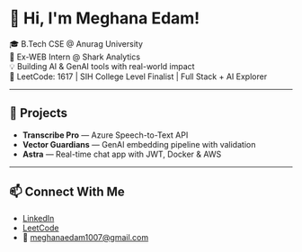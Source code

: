  # 👋 Hi, I'm Meghana Edam!         
            
🎓 B.Tech CSE @ Anurag University                                 
🧠 Ex-WEB Intern @ Shark Analytics                          
💡 Building AI & GenAI tools with real-world impact                           
🎯 LeetCode: 1617 | SIH College Level Finalist | Full Stack + AI Explorer                    
       
---  
 
## 🚀 Projects   
- **Transcribe Pro** — Azure Speech-to-Text API  
- **Vector Guardians** — GenAI embedding pipeline with validation  
- **Astra** — Real-time chat app with JWT, Docker & AWS 

---

## 📫 Connect With Me
- [LinkedIn](https://linkedin.com/in/meghana-edam-849b11300)  
- [LeetCode](https://leetcode.com/Meghsedam/)  
- 📧 meghanaedam1007@gmail.com
